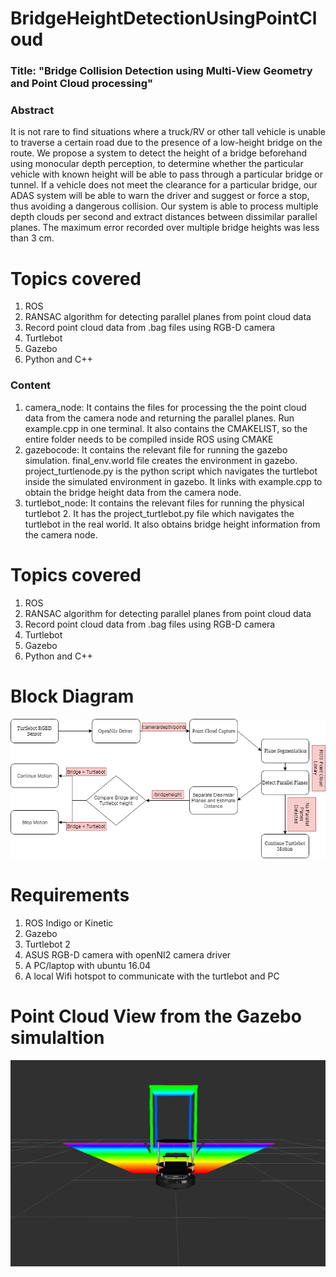 # BridgeHeightDetectionUsingPointCloud

### Title: "Bridge Collision Detection using Multi-View Geometry and Point Cloud processing"


### Abstract

It is not rare to find situations where a truck/RV or other tall vehicle is unable to
traverse a certain road due to the presence of a low-height bridge on the route.
We propose a system to detect the height of a bridge beforehand using monocular
depth perception, to determine whether the particular vehicle with known height
will be able to pass through a particular bridge or tunnel. If a vehicle does not
meet the clearance for a particular bridge, our ADAS system will be able to warn
the driver and suggest or force a stop, thus avoiding a dangerous collision. Our
system is able to process multiple depth clouds per second and extract distances
between dissimilar parallel planes. The maximum error recorded over multiple
bridge heights was less than 3 cm.

# Topics covered

1. ROS
2. RANSAC algorithm for detecting parallel planes from point cloud data
3. Record point cloud data from .bag files using RGB-D camera
4. Turtlebot
5. Gazebo
6. Python and C++

### Content

1. camera_node: It contains the files for processing the the point cloud data from the camera node and returning the parallel planes. Run example.cpp in one terminal. It also contains the CMAKELIST, so the entire folder needs to be compiled inside ROS using CMAKE
2. gazebocode: It contains the relevant file for running the gazebo simulation. final_env.world file creates the environment in gazebo. project_turtlenode.py is the python script which navigates the turtlebot inside the simulated environment in gazebo. It links with example.cpp to obtain the bridge height data from the camera node.
3. turtlebot_node: It contains the relevant files for running the physical turtlebot 2. It has the project_turtlebot.py file which navigates the turtlebot in the real world. It also obtains bridge height information from the camera node.

# Topics covered

1. ROS
2. RANSAC algorithm for detecting parallel planes from point cloud data
3. Record point cloud data from .bag files using RGB-D camera
4. Turtlebot
5. Gazebo
6. Python and C++

# Block Diagram
![alt text](https://github.com/srayhit/BridgeHeightDetectionUsingPointCloud/blob/master/blockDiagram.png "Block Diagram")
# Requirements

1. ROS Indigo or Kinetic
2. Gazebo
3. Turtlebot 2
4. ASUS RGB-D camera with openNI2 camera driver
5. A PC/laptop with ubuntu 16.04
6. A local Wifi hotspot to communicate with the turtlebot and PC

# Point Cloud View from the Gazebo simulaltion

![alt text](https://github.com/srayhit/BridgeHeightDetectionUsingPointCloud/blob/master/pointCloudViewGazebo.png "Block Diagram")

